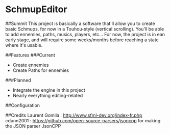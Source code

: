 # SchmupEditor

##Summit
This project is basically a software that'll allow you to create basic Schmups, for now in a Touhou-style (vertical scrolling). You'll be able to add ennemies, paths, musics, players, etc...
For now, the project is in ean early stage, and will require some weeks/months before reaching a state where it's usable.

##Features
###Current
<ul>
  <li>Create ennemies</li>
  <li>Create Paths for ennemies</li>
</ul>

###Planned
<ul>
  <li>Integrate the engine in this project</li>
  <li>Nearly everything editing-related</li>
</ul>


##Configuration

##Credits
Laurent Gomila : http://www.sfml-dev.org/index-fr.php
cdunn2001 : https://github.com/open-source-parsers/jsoncpp for making the JSON parser JsonCPP
